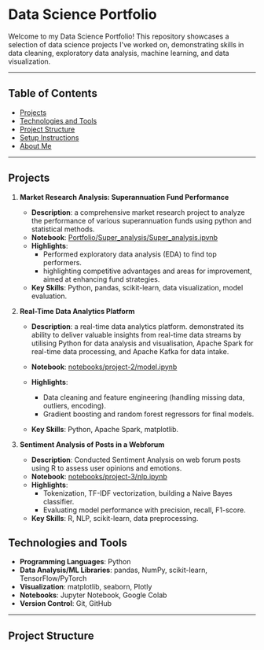 # Data Science Portfolio

Welcome to my Data Science Portfolio! This repository showcases a selection of data science projects I've worked on, demonstrating skills in data cleaning, exploratory data analysis, machine learning, and data visualization.

---

## Table of Contents

- [Projects](#projects)
- [Technologies and Tools](#technologies-and-tools)
- [Project Structure](#project-structure)
- [Setup Instructions](#setup-instructions)
- [About Me](#about-me)

---

## Projects

1. **Market Research Analysis: Superannuation Fund Performance**
   - **Description**: a comprehensive market research project to analyze the performance of various superannuation funds using python and statistical methods.
   - **Notebook**: [Portfolio/Super_analysis/Super_analysis.ipynb](Portfolio/Super_analysis/Super_analysis.ipynb)
   - **Highlights**: 
     - Performed exploratory data analysis (EDA) to find top performers.  
     - highlighting competitive advantages and areas for improvement, aimed at enhancing fund strategies.
   - **Key Skills**: Python, pandas, scikit-learn, data visualization, model evaluation.

2. **Real-Time Data Analytics Platform**
   - **Description**:  a real-time data analytics platform. demonstrated its ability to deliver valuable insights from real-time data streams by utilising Python for data analysis and visualisation, Apache Spark for real-time data processing, and Apache Kafka for data intake.
  
   - **Notebook**: [notebooks/project-2/model.ipynb](notebooks/project-2/model.ipynb)  
   - **Highlights**:
     - Data cleaning and feature engineering (handling missing data, outliers, encoding).  
     - Gradient boosting and random forest regressors for final models.  
   - **Key Skills**: Python, Apache Spark, matplotlib.

3. **Sentiment Analysis of Posts in a Webforum**
   - **Description**: Conducted Sentiment Analysis on web forum posts using R to assess user opinions and emotions.  
   - **Notebook**: [notebooks/project-3/nlp.ipynb](notebooks/project-3/nlp.ipynb)  
   - **Highlights**:
     - Tokenization, TF-IDF vectorization, building a Naive Bayes classifier.  
     - Evaluating model performance with precision, recall, F1-score.  
   - **Key Skills**: R, NLP, scikit-learn, data preprocessing.


## Technologies and Tools

- **Programming Languages**: Python
- **Data Analysis/ML Libraries**: pandas, NumPy, scikit-learn, TensorFlow/PyTorch
- **Visualization**: matplotlib, seaborn, Plotly
- **Notebooks**: Jupyter Notebook, Google Colab
- **Version Control**: Git, GitHub

---

## Project Structure

